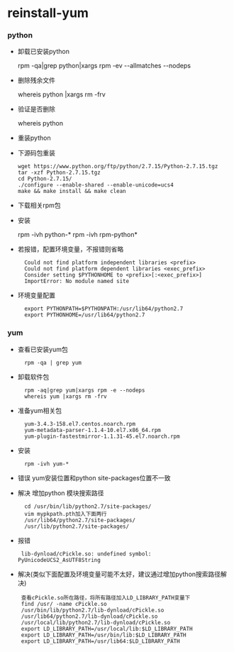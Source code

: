# reinstall-yum
### python
* 卸载已安装python

    rpm -qa|grep python|xargs rpm -ev --allmatches --nodeps
* 删除残余文件
    
    whereis python |xargs rm -frv
* 验证是否删除
    
     whereis python
* 重装python
* 下源码包重装

      wget https://www.python.org/ftp/python/2.7.15/Python-2.7.15.tgz
      tar -xzf Python-2.7.15.tgz
      cd Python-2.7.15/
      ./configure --enable-shared --enable-unicode=ucs4
      make && make install && make clean    
* 下载相关rpm包
* 安装

    rpm -ivh python-*
    rpm -ivh rpm-python*

* 若报错，配置环境变量，不报错则省略
        
        Could not find platform independent libraries <prefix>
        Could not find platform dependent libraries <exec_prefix>
        Consider setting $PYTHONHOME to <prefix>[:<exec_prefix>]
        ImportError: No module named site

* 环境变量配置

        export PYTHONPATH=$PYTHONPATH:/usr/lib64/python2.7
        export PYTHONHOME=/usr/lib64/python2.7



### yum
* 查看已安装yum包

        rpm -qa | grep yum
* 卸载软件包
    
        rpm -aq|grep yum|xargs rpm -e --nodeps
        whereis yum |xargs rm -frv

* 准备yum相关包

        yum-3.4.3-158.el7.centos.noarch.rpm
        yum-metadata-parser-1.1.4-10.el7.x86_64.rpm
        yum-plugin-fastestmirror-1.1.31-45.el7.noarch.rpm
* 安装

        rpm -ivh yum-*

* 错误 yum安装位置和python site-packages位置不一致
    
* 解决 增加python 模块搜索路径

        cd /usr/bin/lib/python2.7/site-packages/
        vim mypkpath.pth加入下面两行
        /usr/lib64/python2.7/site-packages/
        /usr/lib/python2.7/site-packages/
        
 * 报错
 
        lib-dynload/cPickle.so: undefined symbol: PyUnicodeUCS2_AsUTF8String
        
 * 解决(类似下面配置及环境变量可能不太好，建议通过增加python搜索路径解决)

        查看cPickle.so所在路径，将所有路径加入LD_LIBRARY_PATH变量下
        find /usr/ -name cPickle.so
        /usr/bin/lib/python2.7/lib-dynload/cPickle.so
        /usr/lib64/python2.7/lib-dynload/cPickle.so
        /usr/local/lib/python2.7/lib-dynload/cPickle.so
        export LD_LIBRARY_PATH=/usr/local/lib:$LD_LIBRARY_PATH
        export LD_LIBRARY_PATH=/usr/bin/lib:$LD_LIBRARY_PATH
        export LD_LIBRARY_PATH=/usr/lib64:$LD_LIBRARY_PATH
